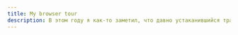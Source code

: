 ```yaml
---
title: My browser tour
description: В этом году я как-то заметил, что давно устаканившийся традиционный набор браузеров (Chrome, Firefox, Safari, Opera) начал разбавляться новым ~~модным стильным молодежным~~ поколением альтернатив. Лично я последние несколько лет время от времени прыгаю с Chrome на Safari и обратно (совсем иногда искося поглядываю на Firefox), но со стороны все сильнее доносятся отголоски всяческих Brave, Vivaldi, Edge, Arc, SigmaOS и так далее. И вот на волне того, что мне как-то поднаскучила визуально MacOS в целом и мой привычный Chrome/Safari браузер, я решил попробовать что-то новенькое и хотел бы этим с вами поделиться.
---
```

